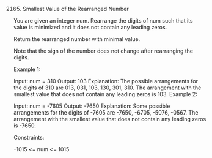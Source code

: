 2165. Smallest Value of the Rearranged Number

You are given an integer num. Rearrange the digits of num such that its value is minimized and it does not contain any leading zeros.

Return the rearranged number with minimal value.

Note that the sign of the number does not change after rearranging the digits.

Example 1:

Input: num = 310
Output: 103
Explanation: The possible arrangements for the digits of 310 are 013, 031, 103, 130, 301, 310.
The arrangement with the smallest value that does not contain any leading zeros is 103.
Example 2:

Input: num = -7605
Output: -7650
Explanation: Some possible arrangements for the digits of -7605 are -7650, -6705, -5076, -0567.
The arrangement with the smallest value that does not contain any leading zeros is -7650.

Constraints:

-1015 <= num <= 1015
